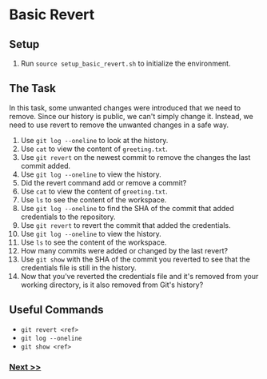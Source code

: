 # Basic Revert

## Setup

1. Run `source setup_basic_revert.sh` to initialize the environment.

## The Task

In this task, some unwanted changes were introduced that we need to remove. Since our history is public, we can't simply change it. Instead, we need to use revert to remove the unwanted changes in a safe way.

1. Use `git log --oneline` to look at the history.
2. Use `cat` to view the content of `greeting.txt`.
3. Use `git revert` on the newest commit to remove the changes the last commit added.
4. Use `git log --oneline` to view the history.
5. Did the revert command add or remove a commit?
6. Use `cat` to view the content of `greeting.txt`.
7. Use `ls` to see the content of the workspace.
8. Use `git log --oneline` to find the SHA of the commit that added credentials to the repository.
9. Use `git revert` to revert the commit that added the credentials.
10. Use `git log --oneline` to view the history.
11. Use `ls` to see the content of the workspace.
12. How many commits were added or changed by the last revert?
13. Use `git show` with the SHA of the commit you reverted to see that the credentials file is still in the history.
14. Now that you've reverted the credentials file and it's removed from your working directory, is it also removed from Git's history?

## Useful Commands

- `git revert <ref>`
- `git log --oneline`
- `git show <ref>`

### [Next >>](10-reset.md)